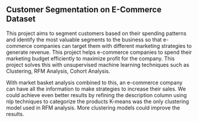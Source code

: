<h2>Customer Segmentation on E-Commerce Dataset </h2>

This  project  aims  to  segment customers  based  on  their  spending  patterns and  identify  the  most  valuable  segments  to the  business  so  that  e-commerce  companies can  target  them  with  different  marketing strategies  to  generate  revenue.  This  project helps  e-commerce  companies  to  spend  their marketing  budget efficiently  to  maximize profit  for  the  company.  This  project  solves this  with  unsupervised  machine  learning techniques  such  as  Clustering,  RFM Analysis, Cohort Analysis.

With  market  basket  analysis  combined  to this,  an  e-commerce  company  can  have  all the  information  to  make  strategies  to increase  their  sales.  We  could  achieve  even better  results  by  refining  the  description column  using  nlp  techniques  to  categorize the  products  K-means  was  the  only clustering  model  used  in  RFM  analysis. More  clustering  models  could  improve  the results.
